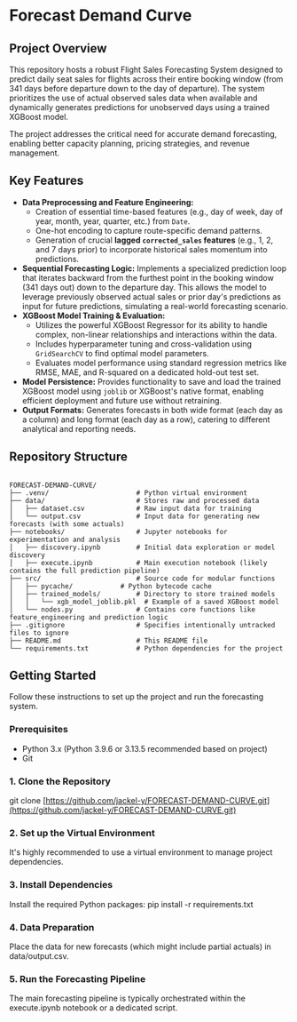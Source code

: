 # Forecast Demand Curve

## Project Overview

This repository hosts a robust Flight Sales Forecasting System designed to predict daily seat sales for flights across their entire booking window (from 341 days before departure down to the day of departure). The system prioritizes the use of actual observed sales data when available and dynamically generates predictions for unobserved days using a trained XGBoost model.

The project addresses the critical need for accurate demand forecasting, enabling better capacity planning, pricing strategies, and revenue management.

## Key Features

* **Data Preprocessing and Feature Engineering:**
    * Creation of essential time-based features (e.g., day of week, day of year, month, year, quarter, etc.) from `Date`.
    * One-hot encoding to capture route-specific demand patterns.
    * Generation of crucial **lagged `corrected_sales` features** (e.g., 1, 2, and 7 days prior) to incorporate historical sales momentum into predictions.
* **Sequential Forecasting Logic:** Implements a specialized prediction loop that iterates backward from the furthest point in the booking window (341 days out) down to the departure day. This allows the model to leverage previously observed actual sales or prior day's predictions as input for future predictions, simulating a real-world forecasting scenario.
* **XGBoost Model Training & Evaluation:**
    * Utilizes the powerful XGBoost Regressor for its ability to handle complex, non-linear relationships and interactions within the data.
    * Includes hyperparameter tuning and cross-validation using `GridSearchCV` to find optimal model parameters.
    * Evaluates model performance using standard regression metrics like RMSE, MAE, and R-squared on a dedicated hold-out test set.
* **Model Persistence:** Provides functionality to save and load the trained XGBoost model using `joblib` or XGBoost's native format, enabling efficient deployment and future use without retraining.
* **Output Formats:** Generates forecasts in both wide format (each day as a column) and long format (each day as a row), catering to different analytical and reporting needs.

## Repository Structure

```

FORECAST-DEMAND-CURVE/
├── .venv/                      # Python virtual environment
├── data/                       # Stores raw and processed data
│   ├── dataset.csv             # Raw input data for training
│   └── output.csv              # Input data for generating new forecasts (with some actuals)
├── notebooks/                  # Jupyter notebooks for experimentation and analysis
│   ├── discovery.ipynb         # Initial data exploration or model discovery
│   ├── execute.ipynb           # Main execution notebook (likely contains the full prediction pipeline)
├── src/                        # Source code for modular functions
│   ├── pycache/            # Python bytecode cache
│   ├── trained_models/         # Directory to store trained models
│   │   └── xgb_model_joblib.pkl  # Example of a saved XGBoost model
│   └── nodes.py                # Contains core functions like feature_engineering and prediction logic
├── .gitignore                  # Specifies intentionally untracked files to ignore
├── README.md                   # This README file
└── requirements.txt            # Python dependencies for the project

```

## Getting Started

Follow these instructions to set up the project and run the forecasting system.

### Prerequisites

* Python 3.x (Python 3.9.6 or 3.13.5 recommended based on project)
* Git

### 1. Clone the Repository


git clone [https://github.com/jackel-y/FORECAST-DEMAND-CURVE.git](https://github.com/jackel-y/FORECAST-DEMAND-CURVE.git)

### 2. Set up the Virtual Environment
It's highly recommended to use a virtual environment to manage project dependencies.

### 3. Install Dependencies
Install the required Python packages:
pip install -r requirements.txt

### 4. Data Preparation
Place the data for new forecasts (which might include partial actuals) in data/output.csv. 

### 5. Run the Forecasting Pipeline
The main forecasting pipeline is typically orchestrated within the execute.ipynb notebook or a dedicated script.

